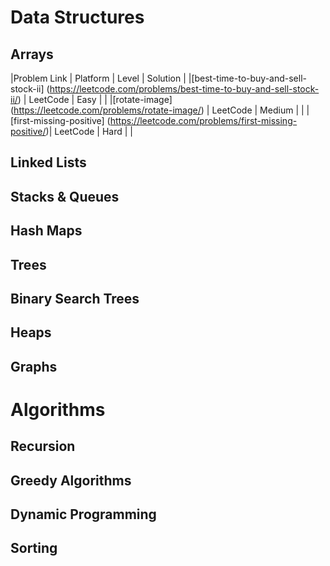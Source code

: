 # Data Structures

## Arrays
|Problem Link | Platform | Level | Solution |
|[best-time-to-buy-and-sell-stock-ii] (https://leetcode.com/problems/best-time-to-buy-and-sell-stock-ii/) | LeetCode | Easy | |
|[rotate-image] (https://leetcode.com/problems/rotate-image/) | LeetCode | Medium | |
|[first-missing-positive] (https://leetcode.com/problems/first-missing-positive/)| LeetCode | Hard | |

## Linked Lists


## Stacks & Queues

## Hash Maps

## Trees

## Binary Search Trees

## Heaps

## Graphs

# Algorithms

## Recursion

## Greedy Algorithms

## Dynamic Programming

## Sorting



